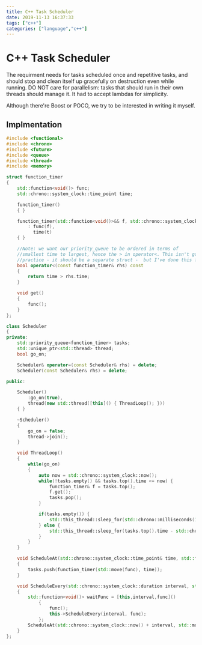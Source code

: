 ```yaml
---
title: C++ Task Scheduler
date: 2019-11-13 16:37:33
tags: ["c++"]
categories: ["language","c++"]
---
```


# C++ Task Scheduler

The requirment needs for tasks scheduled once and repetitive tasks, and should stop and clean itself up gracefully on destruction even while running. 
DO NOT care for parallelism: tasks that should run in their own threads should manage it. It had to accept lambdas for simplicity.

Although there're Boost or POCO, we try to be interested in writing it myself.

## Implmentation

```c++
#include <functional>
#include <chrono>
#include <future>
#include <queue>
#include <thread>
#include <memory>

struct function_timer
{
    std::function<void()> func;
    std::chrono::system_clock::time_point time;

    function_timer()
    { }

    function_timer(std::function<void()>&& f, std::chrono::system_clock::time_point& t)
        : func(f), 
          time(t)
    { }

    //Note: we want our priority_queue to be ordered in terms of
    //smallest time to largest, hence the > in operator<. This isn't good
    //practice - it should be a separate struct -  but I've done this for brevity.
    bool operator<(const function_timer& rhs) const
    {
        return time > rhs.time;
    }

    void get()
    {
        func();
    }
};

class Scheduler
{
private:
    std::priority_queue<function_timer> tasks;
    std::unique_ptr<std::thread> thread;
    bool go_on;

    Scheduler& operator=(const Scheduler& rhs) = delete;
    Scheduler(const Scheduler& rhs) = delete;

public:

    Scheduler()
        :go_on(true),
        thread(new std::thread([this]() { ThreadLoop(); }))
    { }

    ~Scheduler()
    {
        go_on = false;
        thread->join();
    }

    void ThreadLoop()
    {
        while(go_on)
        {
            auto now = std::chrono::system_clock::now();
            while(!tasks.empty() && tasks.top().time <= now) {
                function_timer& f = tasks.top();
                f.get();
                tasks.pop();
            }

            if(tasks.empty()) {
                std::this_thread::sleep_for(std::chrono::milliseconds(100));
            } else {
                std::this_thread::sleep_for(tasks.top().time - std::chrono::system_clock::now());
            }
        }
    }

    void ScheduleAt(std::chrono::system_clock::time_point& time, std::function<void()>&& func)
    {
        tasks.push(function_timer(std::move(func), time));
    }

    void ScheduleEvery(std::chrono::system_clock::duration interval, std::function<void()> func)
    {
        std::function<void()> waitFunc = [this,interval,func]()
            { 
                func();
                this->ScheduleEvery(interval, func);
            };
        ScheduleAt(std::chrono::system_clock::now() + interval, std::move(waitFunc));
    }
};
```